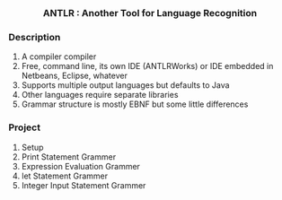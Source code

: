 <br />
<p align="center">
 <h3 align="center">ANTLR : Another Tool for Language Recognition</h3>

 </p>

 ### Description
 1. A compiler compiler
 2. Free, command line, its own IDE (ANTLRWorks) or IDE embedded in Netbeans, Eclipse, whatever
 3. Supports multiple output languages but defaults to Java
 4. Other languages require separate libraries 
 5. Grammar structure is mostly EBNF but some little differences



 ### Project
 1. Setup
 2. Print Statement Grammer
 3. Expression Evaluation Grammer
 4. let Statement Grammer
 5. Integer Input Statement Grammer
